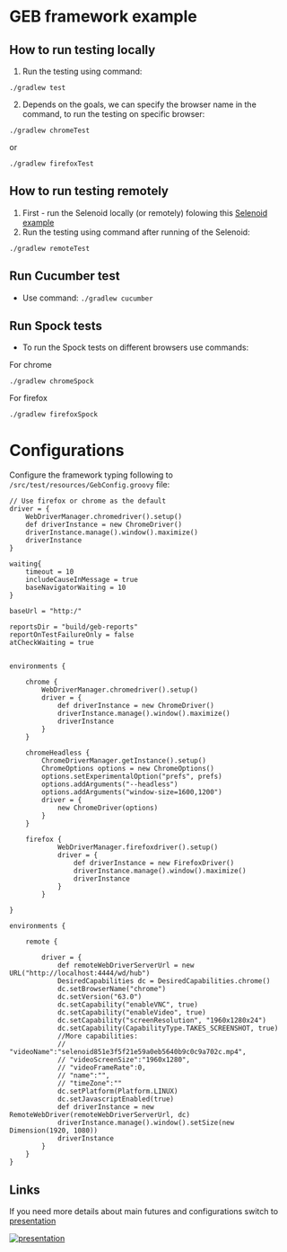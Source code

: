 # GEB framework example


## How to run testing locally

1. Run the testing using command:
```
./gradlew test
``` 
2. Depends on the goals, we can specify the browser name in the command, to run the testing on specific browser:
``` 
./gradlew chromeTest 
```
or
```
./gradlew firefoxTest 

```

  ## How to run testing remotely
1. First - run the Selenoid locally (or remotely) folowing this [Selenoid example](https://github.com/savvagen/Selenoid-example)
2. Run the testing using command after running of the Selenoid:
``` 
./gradlew remoteTest

```

 ## Run Cucumber test

* Use command: ``` ./gradlew cucumber ```

 ## Run Spock tests

* To run the Spock tests on different browsers use commands:

For chrome
```
./gradlew chromeSpock
```

For firefox
``` 
./gradlew firefoxSpock
```

# Configurations

 Configure the framework typing following to `/src/test/resources/GebConfig.groovy` file:


```
// Use firefox or chrome as the default
driver = {
    WebDriverManager.chromedriver().setup()
    def driverInstance = new ChromeDriver()
    driverInstance.manage().window().maximize()
    driverInstance
}

waiting{
    timeout = 10
    includeCauseInMessage = true
    baseNavigatorWaiting = 10
}

baseUrl = "http:/"

reportsDir = "build/geb-reports"
reportOnTestFailureOnly = false
atCheckWaiting = true


environments {

    chrome {
        WebDriverManager.chromedriver().setup()
        driver = { 
            def driverInstance = new ChromeDriver()
            driverInstance.manage().window().maximize()
            driverInstance
        }
    }

    chromeHeadless {
        ChromeDriverManager.getInstance().setup()
        ChromeOptions options = new ChromeOptions()
        options.setExperimentalOption("prefs", prefs)
        options.addArguments("--headless")
        options.addArguments("window-size=1600,1200")
        driver = { 
            new ChromeDriver(options) 
        }
    }
    
    firefox {
            WebDriverManager.firefoxdriver().setup()
            driver = { 
                def driverInstance = new FirefoxDriver()
                driverInstance.manage().window().maximize()
                driverInstance
            }
        }

}

environments {

    remote {

        driver = {
            def remoteWebDriverServerUrl = new URL("http://localhost:4444/wd/hub")
            DesiredCapabilities dc = DesiredCapabilities.chrome()
            dc.setBrowserName("chrome")
            dc.setVersion("63.0")
            dc.setCapability("enableVNC", true)
            dc.setCapability("enableVideo", true)
            dc.setCapability("screenResolution", "1960x1280x24")
            dc.setCapability(CapabilityType.TAKES_SCREENSHOT, true)
            //More capabilities:
            // "videoName":"selenoid851e3f5f21e59a0eb5640b9c0c9a702c.mp4",
            // "videoScreenSize":"1960x1280",
            // "videoFrameRate":0,
            // "name":"",
            // "timeZone":""
            dc.setPlatform(Platform.LINUX)
            dc.setJavascriptEnabled(true)
            def driverInstance = new RemoteWebDriver(remoteWebDriverServerUrl, dc)
            driverInstance.manage().window().setSize(new Dimension(1920, 1080))
            driverInstance
        }
    }
}
```

## Links

 If you need more details about main futures and configurations switch to [presentation](https://docs.google.com/presentation/d/1p2zcIOuFeszPDvde9Tm0fuJCLygbeke0VkP1CpmufZE/edit?usp=sharing)

[![presentation](http://dl4.joxi.net/drive/2018/03/22/0028/3766/1896118/18/bb5c7ccbdf.jpg)](https://docs.google.com/presentation/d/1p2zcIOuFeszPDvde9Tm0fuJCLygbeke0VkP1CpmufZE/edit#slide=id.p)
